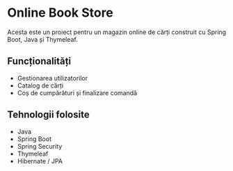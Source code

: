 # Online Book Store

Acesta este un proiect pentru un magazin online de cărți construit cu Spring Boot, Java și Thymeleaf.

## Funcționalități
- Gestionarea utilizatorilor
- Catalog de cărți
- Coș de cumpărături și finalizare comandă

## Tehnologii folosite
- Java
- Spring Boot
- Spring Security
- Thymeleaf
- Hibernate / JPA
